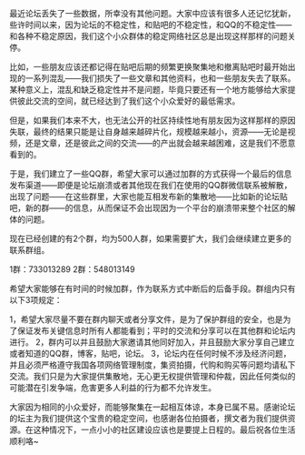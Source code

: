 最近论坛丢失了一些数据，所幸没有其他问题。大家中应该有很多人还记忆犹新，些许时间以来，因为论坛的不稳定性，和贴吧的不稳定性，和QQ的不稳定性——和各种不稳定原因，我们这个小众群体的稳定网络社区总是出现这样那样的问题关停。

比如，一些朋友应该还都记得在贴吧后期的频繁更换聚集地和撤离贴吧时最开始出现的一系列混乱——我们损失了一些文章和其他资料，也和一些朋友失去了联系。某种意义上，混乱和缺乏稳定性并不是问题，毕竟只要还有一个地方能够给大家提供彼此交流的空间，就已经达到了我们这个小众爱好的最低需求。

但是，如果我们本来不大，也无法公开的社区持续性地有朋友因为这样那样的原因失联，最终的结果只能是让自身越来越碎片化，规模越来越小，资源——无论是视频，还是文章，还是彼此之间的交流——的产出就会越来越困难，这是我们不愿意看到的。

于是，我们建立了一些QQ群，希望大家可以通过加群的方式获得一个最后的信息发布渠道——即便是论坛崩溃或者其他现在我们在使用的QQ群微信联系被解散，出现了问题——在这些群里，大家也能互相发布新的集散地——比如新的论坛贴吧，新的群——的信息，从而保证不会出现因为一个平台的崩溃带来整个社区的解体的问题。

现在已经创建的有2个群，均为500人群，如果需要扩大，我们会继续建立更多的联系群组。

1群：733013289
2群：548013149

希望大家能够在有时间的时候加群，作为联系方式中断后的后备手段。群组内只有以下3项规定：

1，希望大家尽量不要在群内聊天或者分享文件，是为了保护群组的安全，也是为了保证发布关键信息时所有人都能看到；平时的交流和分享可以在其他群和论坛内进行。
2，群内可以并且鼓励大家邀请其他同好加入，并且鼓励大家分享自己建立或者知道的QQ群，博客，贴吧，论坛。
3，论坛内在任何时候不涉及经济问题，并且必须严格遵守我国各项网络管理制度，集资拍摄，代购和购买等问题均请私下交流。我们只是为大家提供集散地，无心更无权提供管理和仲裁，因此任何类似的可能潜在引发争端，危害更多人利益的行为都不允许发生。

大家因为相同的小众爱好，而能够聚集在一起相互体谅，本身已属不易。感谢论坛的坛主为我们提供这个宝贵的稳定空间，也感谢各位拍摄者，撰文者为我们提供资源。在这种情况下，一点小小的社区建设应该也是要提上日程的。最后祝各位生活顺利咯~
